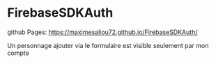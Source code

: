 # FirebaseSDKAuth
github Pages: https://maximesaliou72.github.io/FirebaseSDKAuth/

Un personnage ajouter via le formulaire est visible seulement par mon compte

